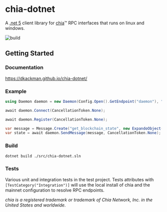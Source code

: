 # chia-dotnet
A [.net 5](https://dotnet.microsoft.com/download/dotnet/5.0) client library for [chia](https://github.com/Chia-Network/chia-blockchain)™ RPC interfaces that runs on linux and windows.

![build](https://github.com/dkackman/chia-dotnet/actions/workflows/dotnet.yml/badge.svg)

## Getting Started

### Documentation
https://dkackman.github.io/chia-dotnet/

### Example

```csharp
using Daemon daemon = new Daemon(Config.Open().GetEndpoint("daemon"), "my-fancy-service");

await daemon.Connect(CancellationToken.None);

await daemon.Register(CancellationToken.None);

var message = Message.Create("get_blockchain_state", new ExpandoObject(), ServiceNames.FullNode, daemon.ServiceName);
var state = await daemon.SendMessage(message, CancellationToken.None);
```

### Build 

````bash
dotnet build ./src/chia-dotnet.sln
````

### Tests

Various unit and integration tests in the test project. Tests attributes with `[TestCategory("Integration")]` will use the local install of chia and the mainnet configuration to resolve RPC endpoints. 

_chia is a registered trademark or trademark of Chia Network, Inc. in the United States and worldwide._
